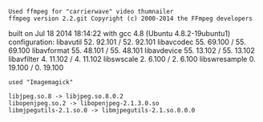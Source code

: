 	Used ffmpeg for "carrierwave" video thumnailer
	ffmpeg version 2.2.git Copyright (c) 2000-2014 the FFmpeg developers
  built on Jul 18 2014 18:14:22 with gcc 4.8 (Ubuntu 4.8.2-19ubuntu1)
  configuration: 
  libavutil      52. 92.101 / 52. 92.101
  libavcodec     55. 69.100 / 55. 69.100
  libavformat    55. 48.101 / 55. 48.101
  libavdevice    55. 13.102 / 55. 13.102
  libavfilter     4. 11.102 /  4. 11.102
  libswscale      2.  6.100 /  2.  6.100
  libswresample   0. 19.100 /  0. 19.100


	used "Imagemagick"

	libjpeg.so.8 -> libjpeg.so.8.0.2
	libopenjpeg.so.2 -> libopenjpeg-2.1.3.0.so
	libmjpegutils-2.1.so.0 -> libmjpegutils-2.1.so.0.0.0



